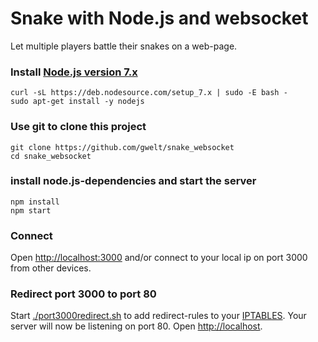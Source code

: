 # Snake with Node.js and websocket
Let multiple players battle their snakes on a web-page.

### Install [Node.js version 7.x](https://nodejs.org/en/download/package-manager/)
```
curl -sL https://deb.nodesource.com/setup_7.x | sudo -E bash -
sudo apt-get install -y nodejs
```
### Use git to clone this project
```
git clone https://github.com/gwelt/snake_websocket
cd snake_websocket
```
### install node.js-dependencies and start the server
```
npm install
npm start
```
### Connect
Open [http://localhost:3000](http://localhost:3000) and/or connect to your local ip on port 3000 from other devices.

### Redirect port 3000 to port 80
Start [./port3000redirect.sh](https://github.com/gwelt/snake_websocket/blob/master/port3000redirect.sh) to add redirect-rules to your [IPTABLES](https://help.ubuntu.com/community/IptablesHowTo). Your server will now be listening on port 80.
Open [http://localhost](http://localhost).
